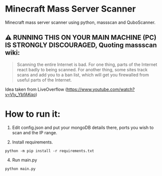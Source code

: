 # Minecraft Mass Server Scanner
Minecraft mass server scanner using python, massscan and QuboScanner.

## :warning: **RUNNING THIS ON YOUR MAIN MACHINE (PC) IS STRONGLY DISCOURAGED, Quoting massscan wiki:**

> Scanning the entire Internet is bad. For one thing, parts of the Internet react badly to being scanned. For another thing, some sites track scans and add you to a ban 
list, which will get you firewalled from useful parts of the Internet.

Idea taken from LiveOverflow (https://www.youtube.com/watch?v=VIy_YbfAKqo)

# How to run it:
1. Edit config.json and put your mongoDB details there, ports you wish to scan and the IP range.

2. Install requirements.
```
python -m pip install -r requirements.txt
```
4. Run main.py
```
python main.py
```
